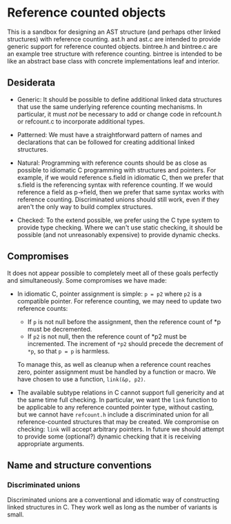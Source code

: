 # Reference counted objects

This is a sandbox for designing an AST structure (and perhaps other
linked structures) with reference counting.  ast.h and ast.c are
intended to provide generic support for reference counted objects.
bintree.h and bintree.c are an example tree structure with
reference counting.  bintree is intended to be like an abstract
base class with concrete implementations leaf and interior.

## Desiderata

* Generic: It should be possible to define additional linked data
structures that use the same underlying reference counting
mechanisms.  In particular, it must *not* be necessary to add
or change code in refcount.h or refcount.c to incorporate
additional types.

* Patterned: We must have a straightforward pattern of
names and declarations that can be followed for creating
additional linked structures.

* Natural: Programming with reference counts should be as
close as possible to idiomatic C programming with structures
and pointers.  For example, if we would reference s.field in
idiomatic C, then we prefer that s.field is the referencing
syntax with reference counting.  If we would reference a field
as p->field, then we prefer that same syntax works with reference
counting.  Discriminated unions should still work, even if they
aren't the only way to build complex structures.

* Checked: To the extend possible, we prefer using the C type
system to provide type checking. Where we can't use static
checking, it should be possible (and not unreasonably expensive)
to provide dynamic checks.

## Compromises

It does not appear possible to completely meet all of these goals
perfectly and simultaneously.   Some compromises we have made:

* In idiomatic C, pointer assignment is simple:
`p = p2` where `p2` is a compatible pointer.  For reference counting,
we may need to update two reference counts:

   * If `p` is not null before the assignment, then the
   reference count of *p must be decremented.
   * If `p2` is not null, then the reference count of *p2
   must be incremented.  The increment of `*p2` should
   precede the decrement of `*p`, so that `p = p` is harmless.

   To manage this, as well as cleanup when a reference count
   reaches zero, pointer assignment must be handled by a
   function or macro.  We have chosen to use a function,
   `link(&p, p2)`.

* The available subtype relations in C cannot support full genericity
  and at the same time full checking.  In particular, we want the
  `link` function to be applicable to any reference counted pointer
  type, without casting, but we cannot have `refcount.h`
  include a discriminated union for
  all reference-counted structures that may be created.  We
  compromise on checking:  `link` will accept arbitrary
  pointers.  In future we should attempt to provide some
  (optional?) dynamic checking that it is receiving appropriate
  arguments.

## Name and structure conventions

### Discriminated unions

Discriminated unions are a conventional and idiomatic way of
constructing linked structures in C.  They work well as long
as the number of variants is small.